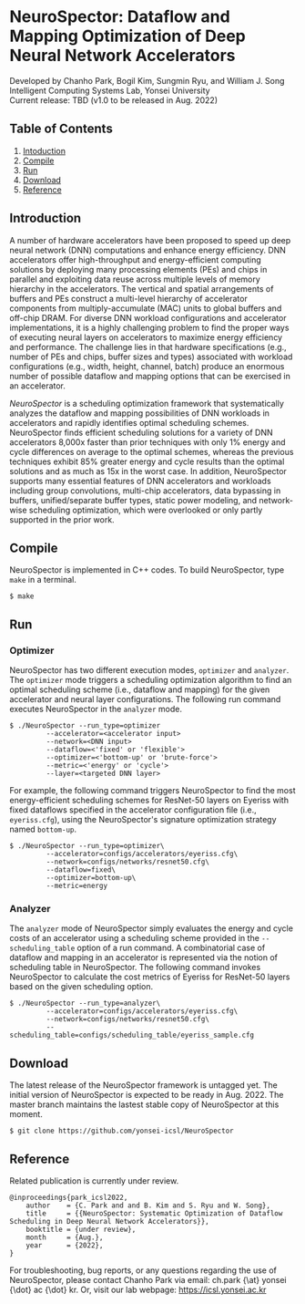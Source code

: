 # NeuroSpector: Dataflow and Mapping Optimization of Deep Neural Network Accelerators
Developed by Chanho Park, Bogil Kim, Sungmin Ryu, and William J. Song\
Intelligent Computing Systems Lab, Yonsei University\
Current release: TBD (v1.0 to be released in Aug. 2022)

## Table of Contents
1. [Intoduction](#introduction)
2. [Compile](#compile)
3. [Run](#run)
4. [Download](#download)
5. [Reference](#reference)

## Introduction
A number of hardware accelerators have been proposed to speed up deep neural network (DNN) computations and enhance energy efficiency. DNN accelerators offer high-throughput and energy-efficient computing solutions by deploying many processing elements (PEs) and chips in parallel and exploiting data reuse across multiple levels of memory hierarchy in the accelerators. The vertical and spatial arrangements of buffers and PEs construct a multi-level hierarchy of accelerator components from multiply-accumulate (MAC) units to global buffers and off-chip DRAM. For diverse DNN workload configurations and accelerator implementations, it is a highly challenging problem to find the proper ways of executing neural layers on accelerators to maximize energy efficiency and performance. The challenge lies in that hardware specifications (e.g., number of PEs and chips, buffer sizes and types) associated with workload configurations (e.g., width, height, channel, batch) produce an enormous number of possible dataflow and mapping options that can be exercised in an accelerator.

_NeuroSpector_ is a scheduling optimization framework that systematically analyzes the dataflow and mapping possibilities of DNN workloads in accelerators and rapidly identifies optimal scheduling schemes. NeuroSpector finds efficient scheduling solutions for a variety of DNN accelerators 8,000x faster than prior techniques with only 1% energy and cycle differences on average to the optimal schemes, whereas the previous techniques exhibit 85% greater energy and cycle results than the optimal solutions and as much as 15x in the worst case. In addition, NeuroSpector supports many essential features of DNN accelerators and workloads including group convolutions, multi-chip accelerators, data bypassing in buffers, unified/separate buffer types, static power modeling, and network-wise scheduling optimization, which were overlooked or only partly supported in the prior work.

## Compile
NeuroSpector is implemented in C++ codes. To build NeuroSpector, type `make` in a terminal.

	$ make

## Run
### Optimizer
NeuroSpector has two different execution modes, `optimizer` and `analyzer`. The `optimizer` mode triggers a scheduling optimization algorithm to find an optimal scheduling scheme (i.e., dataflow and mapping) for the given accelerator and neural layer configurations. The following run command executes NeuroSpector in the `analyzer` mode.

	$ ./NeuroSpector --run_type=optimizer 
			 --accelerator=<accelerator input> 
			 --network=<DNN input> 
			 --dataflow=<'fixed' or 'flexible'> 
			 --optimizer=<'bottom-up' or 'brute-force'>
			 --metric=<'energy' or 'cycle'> 
			 --layer=<targeted DNN layer>

For example, the following command triggers NeuroSpector to find the most energy-efficient scheduling schemes for ResNet-50 layers on Eyeriss with fixed dataflows specified in the accelerator configuration file (i.e., `eyeriss.cfg`), using the NeuroSpector's signature optimization strategy named `bottom-up`.

	$ ./NeuroSpector --run_type=optimizer\
			 --accelerator=configs/accelerators/eyeriss.cfg\
			 --network=configs/networks/resnet50.cfg\
			 --dataflow=fixed\
			 --optimizer=bottom-up\
			 --metric=energy

### Analyzer
The `analyzer` mode of NeuroSpector simply evaluates the energy and cycle costs of an accelerator using a scheduling scheme provided in the `--scheduling_table` option of a run command. A combinatorial case of dataflow and mapping in an accelerator is represented via the notion of scheduling table in NeuroSpector. The following command invokes NeuroSpector to calculate the cost metrics of Eyeriss for ResNet-50 layers based on the given scheduling option.

	$ ./NeuroSpector --run_type=analyzer\
			 --accelerator=configs/accelerators/eyeriss.cfg\
			 --network=configs/networks/resnet50.cfg\
			 --scheduling_table=configs/scheduling_table/eyeriss_sample.cfg


## Download
The latest release of the NeuroSpector framework is untagged yet. The initial version of NeuroSpector is expected to be ready in Aug. 2022. The master branch maintains the lastest stable copy of NeuroSpector at this moment.

	$ git clone https://github.com/yonsei-icsl/NeuroSpector

## Reference
Related publication is currently under review.

	@inproceedings{park_icsl2022,
	    author    = {C. Park and and B. Kim and S. Ryu and W. Song},
	    title     = {{NeuroSpector: Systematic Optimization of Dataflow Scheduling in Deep Neural Network Accelerators}},
	    booktitle = {under review},
	    month     = {Aug.},
	    year      = {2022},
	}

For troubleshooting, bug reports, or any questions regarding the use of NeuroSpector, please contact Chanho Park via email: ch.park {\at} yonsei {\dot} ac {\dot} kr. Or, visit our lab webpage: https://icsl.yonsei.ac.kr
